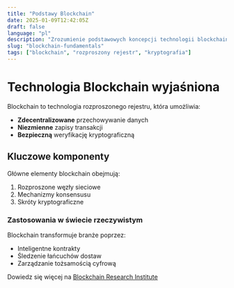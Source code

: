 ```yaml
---
title: "Podstawy Blockchain"
date: 2025-01-09T12:42:05Z
draft: false
language: "pl"
description: "Zrozumienie podstawowych koncepcji technologii blockchain"
slug: "blockchain-fundamentals"
tags: ["blockchain", "rozproszony rejestr", "kryptografia"]
---
```


# Technologia Blockchain wyjaśniona

Blockchain to technologia rozproszonego rejestru, która umożliwia:

- **Zdecentralizowane** przechowywanie danych
- **Niezmienne** zapisy transakcji
- **Bezpieczną** weryfikację kryptograficzną

## Kluczowe komponenty

Główne elementy blockchain obejmują:
1. Rozproszone węzły sieciowe
2. Mechanizmy konsensusu
3. Skróty kryptograficzne

### Zastosowania w świecie rzeczywistym

Blockchain transformuje branże poprzez:
* Inteligentne kontrakty
* Śledzenie łańcuchów dostaw
* Zarządzanie tożsamością cyfrową

Dowiedz się więcej na [Blockchain Research Institute](https://www.blockchainresearchinstitute.org/)
